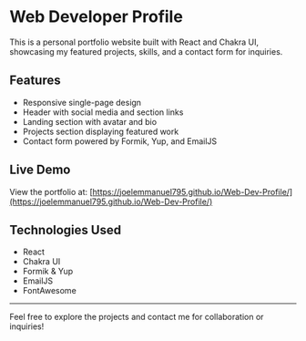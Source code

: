 # Web Developer Profile

This is a personal portfolio website built with React and Chakra UI, showcasing my featured projects, skills, and a contact form for inquiries.

## Features

- Responsive single-page design
- Header with social media and section links
- Landing section with avatar and bio
- Projects section displaying featured work
- Contact form powered by Formik, Yup, and EmailJS

## Live Demo

View the portfolio at: [https://joelemmanuel795.github.io/Web-Dev-Profile/](https://joelemmanuel795.github.io/Web-Dev-Profile/)

## Technologies Used

- React
- Chakra UI
- Formik & Yup
- EmailJS
- FontAwesome

---

Feel free to explore the projects and contact me for collaboration or inquiries!
